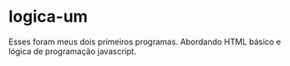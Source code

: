 # logica-um
 Esses foram meus dois primeiros programas. Abordando HTML básico e lógica de programação javascript.
